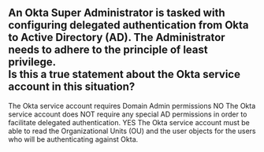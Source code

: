 ## An Okta Super Administrator is tasked with configuring delegated authentication from Okta to Active Directory (AD). The Administrator needs to adhere to the principle of least privilege.<br>Is this a true statement about the Okta service account in this situation?

The Okta service account requires Domain Admin permissions NO
The Okta service account does NOT require any special AD permissions in order to facilitate delegated authentication. YES
The Okta service account must be able to read the Organizational Units (OU) and the user objects for the users who will be authenticating against Okta.

